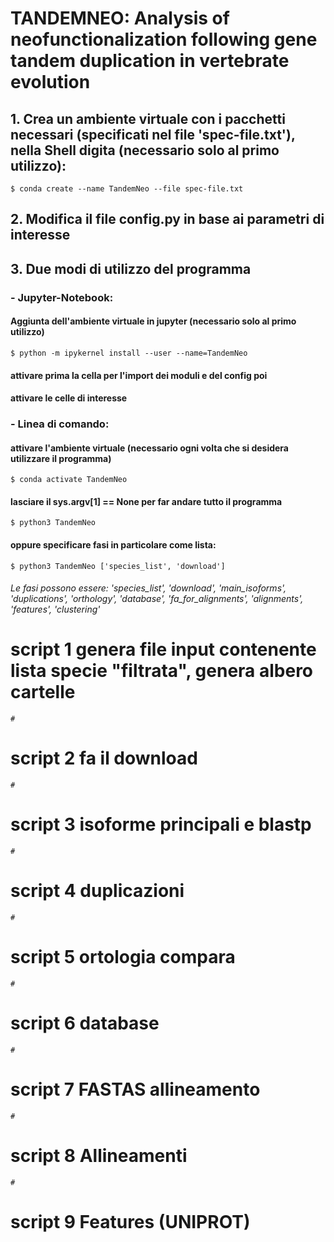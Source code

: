 # TANDEMNEO: Analysis of neofunctionalization following gene tandem duplication in vertebrate evolution

## 1. Crea un ambiente virtuale con i pacchetti necessari (specificati nel file 'spec-file.txt'), nella Shell digita (necessario solo al primo utilizzo):

    $ conda create --name TandemNeo --file spec-file.txt

## 2. Modifica il file config.py in base ai parametri di interesse

## 3. Due modi di utilizzo del programma
### - Jupyter-Notebook:
#### Aggiunta dell'ambiente virtuale in jupyter (necessario solo al primo utilizzo)

    $ python -m ipykernel install --user --name=TandemNeo

#### attivare prima la cella per l'import dei moduli e del config poi
#### attivare le celle di interesse

### - Linea di comando:
#### attivare l'ambiente virtuale (necessario ogni volta che si desidera utilizzare il programma)

    $ conda activate TandemNeo

#### lasciare il sys.argv[1] == None per far andare tutto il programma

    $ python3 TandemNeo

#### oppure specificare fasi in particolare come lista:

    $ python3 TandemNeo ['species_list', 'download']

###### Le fasi possono essere: 'species_list', 'download', 'main_isoforms', 'duplications', 'orthology', 'database', 'fa_for_alignments', 'alignments', 'features', 'clustering'







# script 1 genera file input contenente lista specie "filtrata", genera albero cartelle

    # 

# script 2 fa il download

    # 
    
# script 3 isoforme principali e blastp

    # 
    
# script 4 duplicazioni

    #

# script 5 ortologia compara

    #
    
# script 6 database

    #
    
# script 7 FASTAS allineamento

    #
    
# script 8 Allineamenti

    # 
    
# script 9 Features (UNIPROT)